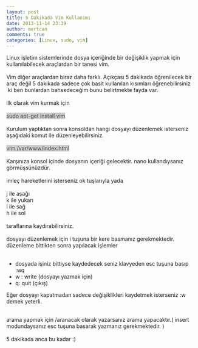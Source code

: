 ```yaml
---
layout: post
title: 5 Dakikada Vim Kullanımı
date: 2013-11-14 23:39
author: mertcan
comments: true
categories: [Linux, sudo, vim]
---
```

Linux işletim sistemlerinde dosya içeriğinde bir değişiklik yapmak için kullanılabilecek araçlardan bir tanesi vim.<br /><br />Vim diğer araçlardan biraz daha farklı.&nbsp;Açıkçası&nbsp;5 dakikada öğrenilecek bir araç değil 5 dakikada sadece çok basit kullanılan kısımları öğrenebilirsiniz &nbsp;ki ben bunlardan bahsedeceğim bunu belirtmekte fayda var.<br /><br />ilk olarak vim kurmak için<br /><br /><span style="background-color: #cccccc; color: #444444;">sudo apt-get install vim</span><span style="background-color: white;">&nbsp;&nbsp;</span><br /><span style="background-color: white;"><br /></span>Kurulum yaptıktan sonra konsoldan hangi dosyayı düzenlemek isterseniz aşağıdaki komut ile düzenleyebilirsiniz.<br /><br /><span style="background-color: #cccccc; color: #444444;">vim /var/www/index.html</span><br /><span style="background-color: #cccccc; color: #444444;"><br /></span>Karşınıza konsol içinde dosyanın içeriği gelecektir. nano kullandıysanız görmüşsünüzdür.<br /><br />imleç hareketlerini isterseniz ok tuşlarıyla yada<br /><br />j ile aşağı<br />k ile yukarı<br />l ile sağ<br />h ile sol<br /><br />taraflarına kaydırabilirsiniz.<br /><br />dosyayı düzenlemek için i tuşuna bir kere basmanız gerekmektedir.<br />düzenleme bittikten sonra yapılacak işlemler<br /><br /><ul><li>dosyada işiniz bittiyse&nbsp;kaydedecek seniz klavyeden esc tuşuna basıp :wq &nbsp;&nbsp;</li><li>w : write (dosyayı yazmak için)</li><li>q: quit (çıkış)</li></ul>Eğer dosyayı kapatmadan sadece değişiklikleri kaydetmek isterseniz :w demek yeterli.<br /><ul></ul><br />arama yapmak için /aranacak olarak yazarsanız arama yapacaktır.( insert modundaysanız esc tuşuna basarak yazmanız gerekmektedir. )<br /><br />5 dakikada anca bu kadar :)
